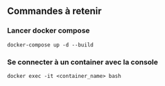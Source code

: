 ## Commandes à retenir

### Lancer docker compose

```
docker-compose up -d --build
```

### Se connecter à un container avec la console

```
docker exec -it <container_name> bash
```
